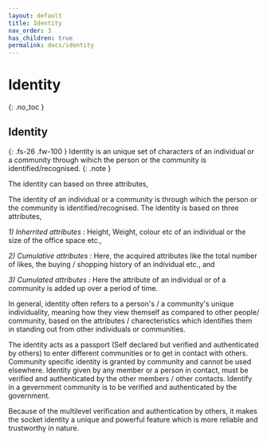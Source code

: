 ```yaml
---
layout: default
title: Identity
nav_order: 3
has_children: true
permalink: docs/identity
---
```


# Identity
{: .no_toc }

## Identity

{: .fs-26 .fw-100 } 
Identity is an unique set of characters of an individual or a community through wihich the person or the community is identified/recognised.
{: .note }


The identity can based on three attributes, 

The identity of an individual or a community is through wihich the person or the community is identified/recognised. The identity is based on three attributes, 

*1) Inherrited attributes :* Height, Weight, colour etc of an individual or the size of the office space etc.,

*2) Cumulative attributes :* Here, the acquired attributes like the total number of likes, the buying / shopping history of an individual etc., and 

*3) Cumulated attributes :*  Here the attribute of an individual or of a community is added up over a period of time. 

In general, identity often refers to a person's / a community's unique individuality, meaning how they view themself as compared to other people/ community, based on the attributes / charecteristics which identifies them in standing out from other individuals or communities. 


The identity acts as a passport (Self declared but verified and authenticated by others) to enter different communities or to get in contact with others. 
Community specific identity is granted by community and cannot be used elsewhere.
Identity given by any member or a person in contact, must be verified and authenticated by the other members / other contacts.
Identify in a gevernment community is to be verified and authenticated by the government.

Because of the multilevel verification and authentication by others, it makes the socket identity a unique and powerful feature which is more reliable and trustworthy in nature. 


